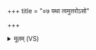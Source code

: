 +++
title = "०७ यथा त्वमुत्तरोऽसो"

+++
<details><summary>मूलम् (VS)</summary>

यथा॒ त्वमु॑त्त॒रोऽसो॑ असप॒त्नः स॑पत्न॒हा।  
स॑जा॒ताना॑मसद्व॒शी तथा॑ त्वा सवि॒ता क॑र॒दस्तृ॑तस्त्वा॒भि र॑क्षतु ॥
</details>